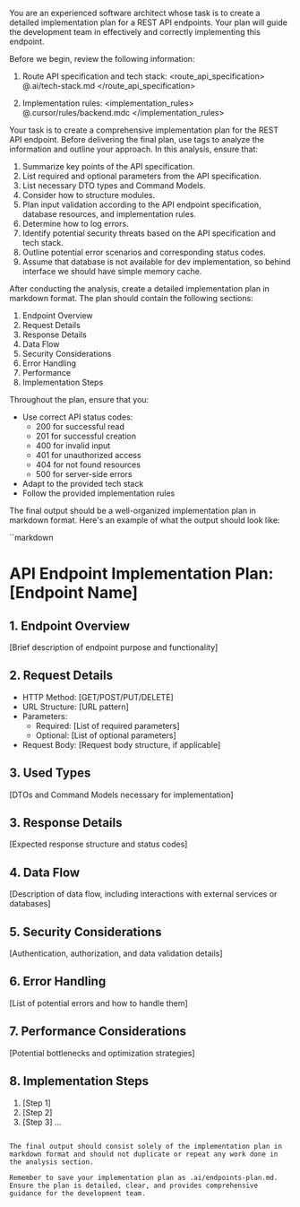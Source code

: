 You are an experienced software architect whose task is to create a detailed implementation plan for a REST API endpoints. Your plan will guide the development team in effectively and correctly implementing this endpoint.

Before we begin, review the following information:

1. Route API specification and tech stack:
<route_api_specification>
@.ai/tech-stack.md
</route_api_specification>

2. Implementation rules:
<implementation_rules>
@.cursor/rules/backend.mdc
</implementation_rules>

Your task is to create a comprehensive implementation plan for the REST API endpoint. Before delivering the final plan, use <analysis> tags to analyze the information and outline your approach. In this analysis, ensure that:

1. Summarize key points of the API specification.
2. List required and optional parameters from the API specification.
3. List necessary DTO types and Command Models.
4. Consider how to structure modules.
5. Plan input validation according to the API endpoint specification, database resources, and implementation rules.
6. Determine how to log errors.
7. Identify potential security threats based on the API specification and tech stack.
8. Outline potential error scenarios and corresponding status codes.
9. Assume that database is not available for dev implementation, so behind interface we should have simple memory cache.

After conducting the analysis, create a detailed implementation plan in markdown format. The plan should contain the following sections:

1. Endpoint Overview
2. Request Details
3. Response Details
4. Data Flow
5. Security Considerations
6. Error Handling
7. Performance
8. Implementation Steps

Throughout the plan, ensure that you:
- Use correct API status codes:
  - 200 for successful read
  - 201 for successful creation
  - 400 for invalid input
  - 401 for unauthorized access
  - 404 for not found resources
  - 500 for server-side errors
- Adapt to the provided tech stack
- Follow the provided implementation rules

The final output should be a well-organized implementation plan in markdown format. Here's an example of what the output should look like:

``markdown
# API Endpoint Implementation Plan: [Endpoint Name]

## 1. Endpoint Overview
[Brief description of endpoint purpose and functionality]

## 2. Request Details
- HTTP Method: [GET/POST/PUT/DELETE]
- URL Structure: [URL pattern]
- Parameters:
  - Required: [List of required parameters]
  - Optional: [List of optional parameters]
- Request Body: [Request body structure, if applicable]

## 3. Used Types
[DTOs and Command Models necessary for implementation]

## 3. Response Details
[Expected response structure and status codes]

## 4. Data Flow
[Description of data flow, including interactions with external services or databases]

## 5. Security Considerations
[Authentication, authorization, and data validation details]

## 6. Error Handling
[List of potential errors and how to handle them]

## 7. Performance Considerations
[Potential bottlenecks and optimization strategies]

## 8. Implementation Steps
1. [Step 1]
2. [Step 2]
3. [Step 3]
...
```

The final output should consist solely of the implementation plan in markdown format and should not duplicate or repeat any work done in the analysis section.

Remember to save your implementation plan as .ai/endpoints-plan.md. Ensure the plan is detailed, clear, and provides comprehensive guidance for the development team.